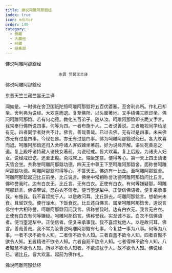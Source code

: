 ```yaml
---
title: 佛说呵雕阿那鋡经
index: true
icon: editor
order: 149
category:
  - 佛藏
  - 大藏经
  - 经藏
  - 经集部
---
```


  佛说呵雕阿那鋡经  

                        　　东晋 竺昙无兰译  

佛说呵雕阿那鋡经  

东晋天竺三藏竺昙无兰译  

闻如是。一时佛在舍卫国祇陀恒呵雕阿那鋡将五百优婆塞。至舍利弗所。作礼已却坐。舍利弗为说经。大欢喜而退。复至佛所。以头面著地。叉手绕佛三匝却坐。佛问呵雕阿那鋡。若有何功德。教化五百弟子。随从汝。呵雕阿那鋡即长跪叉手言。我常奉行佛所说四事。何等为四。一者布施于人。二者说善说。三者瞻视同学给足有无。四者同学者财共不计。佛言。善哉善哉。已过去佛。无有过是四事。未来佛亦无有过是四事。今现在佛。亦无有过是四事。佛为呵雕阿那鋡说经已。各大欢喜而退。呵雕阿那鋡还归入舍呼诸人客奴婢坐著前。好为说经开解。语生死善恶之道。复上殿呼诸持藏人诸伎女著前。为说经戒。皆大欢喜。复上后殿。为诸夫人妇女。说经戒已讫。还至正殿。斋戒床上。端坐定意。便得等心。第一天上四王请诸天皆会坐。共称誉呵雕阿那鋡功德。四天王中尊王下至呵雕阿那鋡舍。面称誉呵雕阿那鋡功德。呵雕阿那鋡时得等心。不答天王。佛边有一比丘。至呵雕阿那鋡舍。呵雕阿那鋡起迎比丘前坐。比丘说言。佛坐中常相称誉功德呵雕阿那鋡问比丘言。佛称誉我时。边有白衣无。比丘言。无有白衣。正使有白衣。有何等嫌疑那。呵雕阿那鋡言。佛语至诚。恐白衣不信者。便当堕泥犁中。正使信佛语者。便复来承事我。布施我。我不喜烦扰于人。以是故问耳。比丘辞去。呵雕阿那鋡言。想朝来未食。且留饮食。便行澡水。下饭食讫。比丘还白佛言。属至呵雕阿那鋡舍。道说言佛坐中大相称誉。呵雕阿那鋡因问我言。佛称誉我时。边有白衣无。我言无白衣。正使有白衣有何等嫌疑。呵雕阿那鋡言。佛称誉我。实至诚不妄。白衣不信佛语者。便当堕泥犁中。正使信者。便复来承事我。我不喜烦扰他人。以是故问耳。佛言。善哉善哉。我不常为汝曹说呵雕阿那鋡有七事。今复益一事为八事。何等为八事。一者不求不欲令人知。二者信不欲令人知。三者自羞不欲令人知。四者自惭不欲令人知。五者精进不欲令人知。六者自观不欲令人知。七者得禅不欲令人知。八者黠慧不欲令人知。所以不欲令人知者。不欲烦扰于人。故不欲令人知。佛说经已。诸比丘。皆大欢喜。起前为佛作礼。  

佛说呵雕阿那鋡经  
